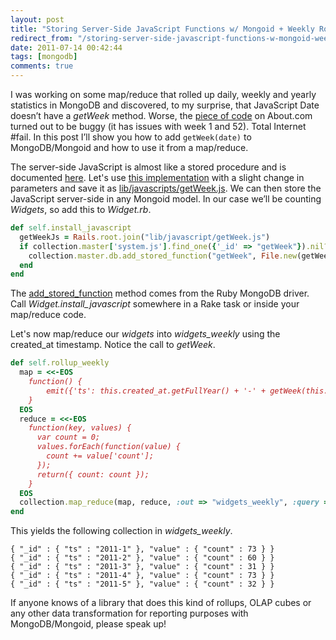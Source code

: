```yaml
---
layout: post
title: "Storing Server-Side JavaScript Functions w/ Mongoid + Weekly Rollup"
redirect_from: "/storing-server-side-javascript-functions-w-mongoid-weekly-rollup/"
date: 2011-07-14 00:42:44
tags: [mongodb]
comments: true
---
```

I was working on some map/reduce that rolled up daily, weekly and yearly statistics in MongoDB and discovered, to my surprise, that JavaScript Date doesn’t have a _getWeek_ method. Worse, the [piece of code](http://javascript.about.com/library/blweekyear.htm) on About.com turned out to be buggy (it has issues with week 1 and 52). Total Internet #fail. In this post I’ll show you how to add `getWeek(date)` to MongoDB/Mongoid and how to use it from a map/reduce.

The server-side JavaScript is almost like a stored procedure and is documented [here](http://www.mongodb.org/display/DOCS/Server-side+Code+Execution). Let's use [this implementation](http://techblog.procurios.nl/k/n618/news/view/33796/14863/Calculate-ISO-8601-week-and-year-in-javascript.html) with a slight change in parameters and save it as [lib/javascripts/getWeek.js](https://gist.github.com/1081513). We can then store the JavaScript server-side in any Mongoid model. In our case we’ll be counting _Widgets_, so add this to _Widget.rb_.

```ruby
def self.install_javascript
  getWeekJs = Rails.root.join("lib/javascript/getWeek.js")
  if collection.master['system.js'].find_one({'_id' => "getWeek"}).nil?
    collection.master.db.add_stored_function("getWeek", File.new(getWeekJs).read)
  end
end
```

The [add_stored_function](http://api.mongodb.org/ruby/current/Mongo/DB.html) method comes from the Ruby MongoDB driver. Call _Widget.install_javascript_ somewhere in a Rake task or inside your map/reduce code.

Let's now map/reduce our _widgets_ into _widgets_weekly_ using the created_at timestamp. Notice the call to _getWeek_.

```ruby
def self.rollup_weekly
  map = <<-EOS
    function() {
        emit({'ts': this.created_at.getFullYear() + '-' + getWeek(this.created_at) }, {count: 1})
    }
  EOS
  reduce = <<-EOS
    function(key, values) {
      var count = 0;
      values.forEach(function(value) {
        count += value['count'];
      });
      return({ count: count });
    }
  EOS
  collection.map_reduce(map, reduce, :out => "widgets_weekly", :query => {})
end
```

This yields the following collection in _widgets_weekly_.

```
{ "_id" : { "ts" : "2011-1" }, "value" : { "count" : 73 } }
{ "_id" : { "ts" : "2011-2" }, "value" : { "count" : 60 } }
{ "_id" : { "ts" : "2011-3" }, "value" : { "count" : 31 } }
{ "_id" : { "ts" : "2011-4" }, "value" : { "count" : 73 } }
{ "_id" : { "ts" : "2011-5" }, "value" : { "count" : 32 } }
```

If anyone knows of a library that does this kind of rollups, OLAP cubes or any other data transformation for reporting purposes with MongoDB/Mongoid, please speak up!
